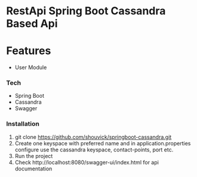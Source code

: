 # RestApi Spring Boot Cassandra  Based Api

# Features
  - User Module

### Tech

* Spring Boot
* Cassandra
* Swagger


### Installation

1. git clone https://github.com/shouvick/springboot-cassandra.git
2. Create one keyspace with preferred name  and in application.properties configure use the cassandra keyspace, contact-points, port etc. 
3. Run the project 
4. Check http://localhost:8080/swagger-ui/index.html for api documentation

